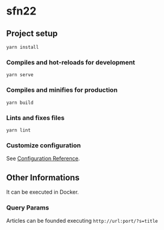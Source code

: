 # sfn22

## Project setup
```
yarn install
```

### Compiles and hot-reloads for development
```
yarn serve
```

### Compiles and minifies for production
```
yarn build
```

### Lints and fixes files
```
yarn lint
```

### Customize configuration
See [Configuration Reference](https://cli.vuejs.org/config/).


## Other Informations

 It can be executed in Docker.

### Query Params
Articles can be founded executing
``` http://url:port/?s=title ```
